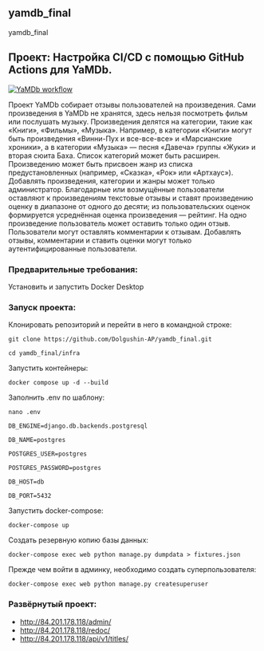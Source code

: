 ## yamdb_final
yamdb_final
## Проект: Настройка CI/CD с помощью GitHub Actions для YaMDb.
[![YaMDb workflow](https://github.com/Dolgushin-AP/yamdb_final/actions/workflows/yamdb_workflow.yml/badge.svg)](https://github.com/Dolgushin-AP/yamdb_final/actions/workflows/yamdb_workflow.yml)

Проект YaMDb собирает отзывы пользователей на произведения. Сами произведения в YaMDb не хранятся, здесь нельзя посмотреть фильм или послушать музыку.
Произведения делятся на категории, такие как «Книги», «Фильмы», «Музыка». Например, в категории «Книги» могут быть произведения «Винни-Пух и все-все-все» и «Марсианские хроники», а в категории «Музыка» — песня «Давеча» группы «Жуки» и вторая сюита Баха. Список категорий может быть расширен. Произведению может быть присвоен жанр из списка предустановленных (например, «Сказка», «Рок» или «Артхаус»). 
Добавлять произведения, категории и жанры может только администратор.
Благодарные или возмущённые пользователи оставляют к произведениям текстовые отзывы и ставят произведению оценку в диапазоне от одного до десяти; из пользовательских оценок формируется усреднённая оценка произведения — рейтинг. На одно произведение пользователь может оставить только один отзыв.
Пользователи могут оставлять комментарии к отзывам.
Добавлять отзывы, комментарии и ставить оценки могут только аутентифицированные пользователи.


### Предварительные требования:
Установить и запустить Docker Desktop

### Запуск проекта:

Клонировать репозиторий и перейти в него в командной строке:
```
git clone https://github.com/Dolgushin-AP/yamdb_final.git
```
```
cd yamdb_final/infra
```

Запустить контейнеры:
```
docker compose up -d --build
```

Заполнить .env по шаблону:
```
nano .env
```
```
DB_ENGINE=django.db.backends.postgresql
```
```
DB_NAME=postgres
```
```
POSTGRES_USER=postgres
```
```
POSTGRES_PASSWORD=postgres
```
```
DB_HOST=db
```
```
DB_PORT=5432
```

Запустить docker-compose:
```
docker-compose up
```

Создать резервную копию базы данных:
```
docker-compose exec web python manage.py dumpdata > fixtures.json
```

Прежде чем войти в админку, необходимо создать суперпользователя:
```
docker-compose exec web python manage.py createsuperuser
```
### Развёрнутый проект:
- http://84.201.178.118/admin/
- http://84.201.178.118/redoc/
- http://84.201.178.118/api/v1/titles/
